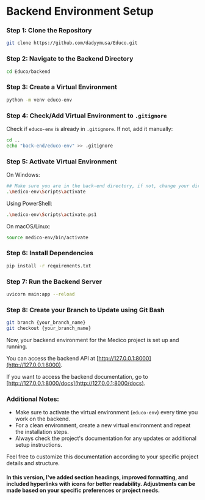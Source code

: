 
# Backend Environment Setup

### Step 1: Clone the Repository
```bash
git clone https://github.com/dadyymusa/Educo.git
```

### Step 2: Navigate to the Backend Directory
```bash
cd Educo/backend
```

### Step 3: Create a Virtual Environment
```bash
python -m venv educo-env
```

### Step 4: Check/Add Virtual Environment to `.gitignore`
Check if `educo-env` is already in `.gitignore`. If not, add it manually:
```bash
cd ..
echo "back-end/educo-env" >> .gitignore
```

### Step 5: Activate Virtual Environment
On Windows:
```bash
## Make sure you are in the back-end directory, if not, change your directory using "cd back-end"
.\medico-env\Scripts\activate
```
Using PowerShell:
```bash
.\medico-env\Scripts\activate.ps1
```
On macOS/Linux:
```bash
source medico-env/bin/activate
```

### Step 6: Install Dependencies
```bash
pip install -r requirements.txt
```

### Step 7: Run the Backend Server
```bash
uvicorn main:app --reload
```

### Step 8: Create your Branch to Update using Git Bash
```bash
git branch {your_branch_name}
git checkout {your_branch_name}
```

Now, your backend environment for the Medico project is set up and running.

You can access the backend API at [http://127.0.0.1:8000](http://127.0.0.1:8000).

If you want to access the backend documentation, go to [http://127.0.0.1:8000/docs](http://127.0.0.1:8000/docs).

### Additional Notes:
- Make sure to activate the virtual environment (`educo-env`) every time you work on the backend.
- For a clean environment, create a new virtual environment and repeat the installation steps.
- Always check the project's documentation for any updates or additional setup instructions.

Feel free to customize this documentation according to your specific project details and structure.


#### In this version, I've added section headings, improved formatting, and included hyperlinks with icons for better readability. Adjustments can be made based on your specific preferences or project needs.
